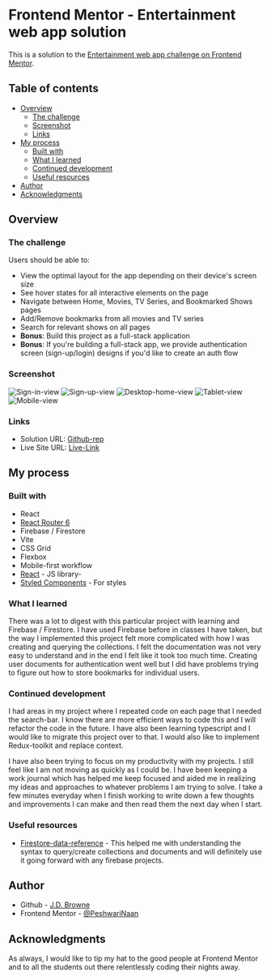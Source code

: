 # Frontend Mentor - Entertainment web app solution

This is a solution to the [Entertainment web app challenge on Frontend Mentor](https://www.frontendmentor.io/challenges/entertainment-web-app-J-UhgAW1X). 

## Table of contents

- [Overview](#overview)
  - [The challenge](#the-challenge)
  - [Screenshot](#screenshot)
  - [Links](#links)
- [My process](#my-process)
  - [Built with](#built-with)
  - [What I learned](#what-i-learned)
  - [Continued development](#continued-development)
  - [Useful resources](#useful-resources)
- [Author](#author)
- [Acknowledgments](#acknowledgments)



## Overview

### The challenge

Users should be able to:

- View the optimal layout for the app depending on their device's screen size
- See hover states for all interactive elements on the page
- Navigate between Home, Movies, TV Series, and Bookmarked Shows pages
- Add/Remove bookmarks from all movies and TV series
- Search for relevant shows on all pages
- **Bonus**: Build this project as a full-stack application
- **Bonus**: If you're building a full-stack app, we provide authentication screen (sign-up/login) designs if you'd like to create an auth flow

### Screenshot

![Sign-in-view](src/assets/sigh-in-ss.png)
![Sign-up-view](src/assets/sign-up-ss.png)
![Desktop-home-view](src/assets/flix-home-full-ss.png)
![Tablet-view](src/assets/flis-tablet-ss.png)
![Mobile-view](src/assets/flix-mobile-home-ss.png)


### Links

- Solution URL: [Github-rep](https://github.com/PeshwariNaan/flix-app.git)
- Live Site URL: [Live-Link](https://your-live-site-url.com)

## My process

### Built with

- React
- [React Router 6](https://github.com/remix-run/react-router/blob/main/docs/getting-started/tutorial.md)
- Firebase / Firestore
- Vite
- CSS Grid
- Flexbox
- Mobile-first workflow
- [React](https://reactjs.org/) - JS library- 
- [Styled Components](https://styled-components.com/) - For styles


### What I learned

There was a lot to digest with this particular project with learning and Firebase / Firestore. I have used Firebase before in classes I have taken, but the way I implemented this project felt more complicated with how I was creating and querying the collections. I felt the documentation was not very easy to understand and in the end I felt like it took too much time. Creating user documents for authentication went well but I did have problems trying to figure out how to store bookmarks for individual users.


### Continued development

I had areas in my project where I repeated code on each page that I needed the search-bar. I know there are more efficient ways to code this and I will refactor the code in the future. I have also been learning typescript and I would like to migrate this project over to that. I would also like to implement Redux-toolkit and replace context.

I have also been trying to focus on my productivity with my projects. I still feel like I am not moving as quickly as I could be. I have been keeping a work journal which has helped me keep focused and aided me in realizing my ideas and approaches to whatever problems I am trying to solve. I take a few minutes everyday when I finish working to write down a few thoughts and improvements I can make and then read them the next day when I start.



### Useful resources

- [Firestore-data-reference](https://cloud.google.com/firestore/docs/samples/firestore-data-reference-subcollection) - This helped me with understanding the syntax to query/create collections and documents and will definitely use it going forward with any firebase projects.



## Author

- Github - [J.D. Browne](https://www.your-site.com)
- Frontend Mentor - [@PeshwariNaan](https://www.frontendmentor.io/profile/PeshwariNaan)


## Acknowledgments

As always, I would like to tip my hat to the good people at Frontend Mentor and to all the students out there relentlessly coding their nights away.


